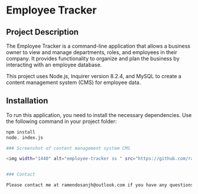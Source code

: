 # Employee Tracker

## Project Description

The Employee Tracker is a command-line application that allows a business owner to view and manage departments, roles, and employees in their company. It provides functionality to organize and plan the business by interacting with an employee database.

This project uses Node.js, Inquirer version 8.2.4, and MySQL to create a content management system (CMS) for employee data.


## Installation

To run this application, you need to install the necessary dependencies. Use the following command in your project folder:

```bash
npm install
node. index.js

### Screenshot of content management system CMS

<img width="1440" alt="employee-tracker ss " src="https://github.com/ramendosanjh/employee-tracker/assets/134460692/35b65589-1d7b-48ce-8848-ef162c62596a">


### Contact

Please contact me at ramendosanjh@outlook.com if you have any questions.
